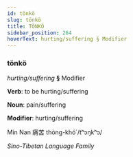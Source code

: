 ```yaml
---
id: tönkö
slug: tönkö
title: TÖNKÖ
sidebar_position: 264
hoverText: hurting/suffering § Modifier
---
```


### tönkö

*hurting/suffering* **§** Modifier

**Verb**: to be hurting/suffering

**Noun**: pain/suffering

**Modifier**: hurting/suffering

Min Nan 痛苦 thòng-khó͘  /tʰɔŋkʰɔ/

*Sino-Tibetan Language Family*